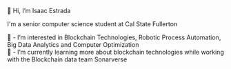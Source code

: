 👋 Hi, I’m Isaac Estrada

I'm a senior computer science student at Cal State Fullerton

👀 - I’m interested in Blockchain Technologies, Robotic Process Automation, Big Data Analytics and Computer Optimization  
🌱 - I’m currently learning more about blockchain technologies while working with the Blockchain data team Sonarverse  
